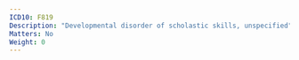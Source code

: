 ```yaml
---
ICD10: F819
Description: "Developmental disorder of scholastic skills, unspecified"
Matters: No
Weight: 0
---
```


